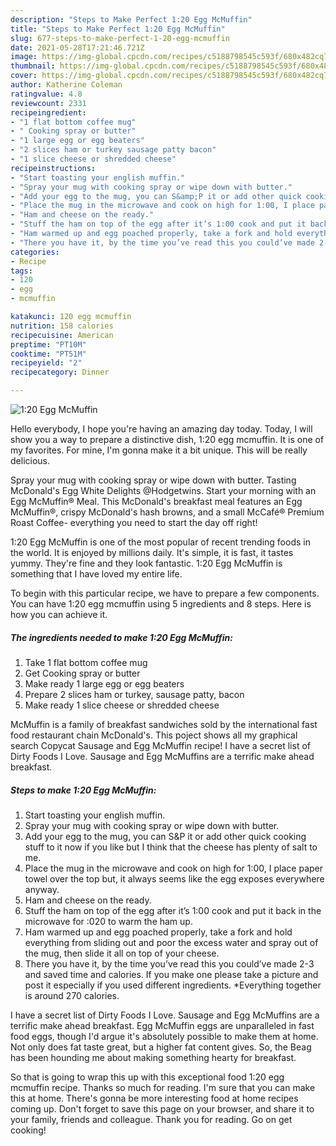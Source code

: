 ```yaml
---
description: "Steps to Make Perfect 1:20 Egg McMuffin"
title: "Steps to Make Perfect 1:20 Egg McMuffin"
slug: 677-steps-to-make-perfect-1-20-egg-mcmuffin
date: 2021-05-28T17:21:46.721Z
image: https://img-global.cpcdn.com/recipes/c5188798545c593f/680x482cq70/120-egg-mcmuffin-recipe-main-photo.jpg
thumbnail: https://img-global.cpcdn.com/recipes/c5188798545c593f/680x482cq70/120-egg-mcmuffin-recipe-main-photo.jpg
cover: https://img-global.cpcdn.com/recipes/c5188798545c593f/680x482cq70/120-egg-mcmuffin-recipe-main-photo.jpg
author: Katherine Coleman
ratingvalue: 4.8
reviewcount: 2331
recipeingredient:
- "1 flat bottom coffee mug"
- " Cooking spray or butter"
- "1 large egg or egg beaters"
- "2 slices ham or turkey sausage patty bacon"
- "1 slice cheese or shredded cheese"
recipeinstructions:
- "Start toasting your english muffin."
- "Spray your mug with cooking spray or wipe down with butter."
- "Add your egg to the mug, you can S&amp;P it or add other quick cooking stuff to it now if you like but I think that the cheese has plenty of salt to me."
- "Place the mug in the microwave and cook on high for 1:00, I place paper towel over the top but, it always seems like the egg exposes everywhere anyway."
- "Ham and cheese on the ready."
- "Stuff the ham on top of the egg after it’s 1:00 cook and put it back in the microwave for :020 to warm the ham up."
- "Ham warmed up and egg poached properly, take a fork and hold everything from sliding out and poor the excess water and spray out of the mug, then slide it all on top of your cheese."
- "There you have it, by the time you’ve read this you could’ve made 2-3 and saved time and calories. If you make one please take a picture and post it especially if you used different ingredients. *Everything together is around 270 calories."
categories:
- Recipe
tags:
- 120
- egg
- mcmuffin

katakunci: 120 egg mcmuffin 
nutrition: 158 calories
recipecuisine: American
preptime: "PT10M"
cooktime: "PT51M"
recipeyield: "2"
recipecategory: Dinner

---
```



![1:20 Egg McMuffin](https://img-global.cpcdn.com/recipes/c5188798545c593f/680x482cq70/120-egg-mcmuffin-recipe-main-photo.jpg)

Hello everybody, I hope you're having an amazing day today. Today, I will show you a way to prepare a distinctive dish, 1:20 egg mcmuffin. It is one of my favorites. For mine, I'm gonna make it a bit unique. This will be really delicious.

Spray your mug with cooking spray or wipe down with butter. Tasting McDonald&#39;s Egg White Delights @Hodgetwins. Start your morning with an Egg McMuffin® Meal. This McDonald&#39;s breakfast meal features an Egg McMuffin®, crispy McDonald&#39;s hash browns, and a small McCafé® Premium Roast Coffee- everything you need to start the day off right!

1:20 Egg McMuffin is one of the most popular of recent trending foods in the world. It is enjoyed by millions daily. It's simple, it is fast, it tastes yummy. They're fine and they look fantastic. 1:20 Egg McMuffin is something that I have loved my entire life.


To begin with this particular recipe, we have to prepare a few components. You can have 1:20 egg mcmuffin using 5 ingredients and 8 steps. Here is how you can achieve it.

<!--inarticleads1-->

##### The ingredients needed to make 1:20 Egg McMuffin:

1. Take 1 flat bottom coffee mug
1. Get  Cooking spray or butter
1. Make ready 1 large egg or egg beaters
1. Prepare 2 slices ham or turkey, sausage patty, bacon
1. Make ready 1 slice cheese or shredded cheese


McMuffin is a family of breakfast sandwiches sold by the international fast food restaurant chain McDonald&#39;s. This poject shows all my graphical search Copycat Sausage and Egg McMuffin recipe! I have a secret list of Dirty Foods I Love. Sausage and Egg McMuffins are a terrific make ahead breakfast. 

<!--inarticleads2-->

##### Steps to make 1:20 Egg McMuffin:

1. Start toasting your english muffin.
1. Spray your mug with cooking spray or wipe down with butter.
1. Add your egg to the mug, you can S&amp;P it or add other quick cooking stuff to it now if you like but I think that the cheese has plenty of salt to me.
1. Place the mug in the microwave and cook on high for 1:00, I place paper towel over the top but, it always seems like the egg exposes everywhere anyway.
1. Ham and cheese on the ready.
1. Stuff the ham on top of the egg after it’s 1:00 cook and put it back in the microwave for :020 to warm the ham up.
1. Ham warmed up and egg poached properly, take a fork and hold everything from sliding out and poor the excess water and spray out of the mug, then slide it all on top of your cheese.
1. There you have it, by the time you’ve read this you could’ve made 2-3 and saved time and calories. If you make one please take a picture and post it especially if you used different ingredients. *Everything together is around 270 calories.


I have a secret list of Dirty Foods I Love. Sausage and Egg McMuffins are a terrific make ahead breakfast. Egg McMuffin eggs are unparalleled in fast food eggs, though I&#39;d argue it&#39;s absolutely possible to make them at home. Not only does fat taste great, but a higher fat content gives. So, the Beag has been hounding me about making something hearty for breakfast. 

So that is going to wrap this up with this exceptional food 1:20 egg mcmuffin recipe. Thanks so much for reading. I'm sure that you can make this at home. There's gonna be more interesting food at home recipes coming up. Don't forget to save this page on your browser, and share it to your family, friends and colleague. Thank you for reading. Go on get cooking!
